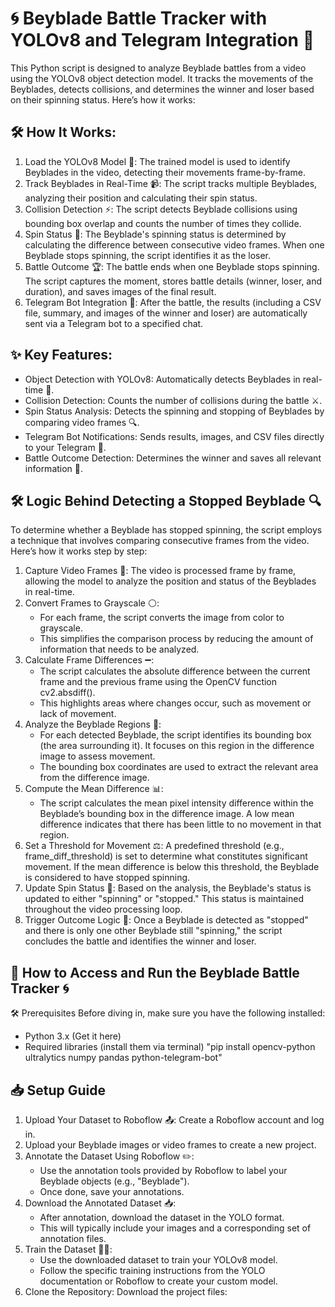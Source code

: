 # 🌀 Beyblade Battle Tracker with YOLOv8 and Telegram Integration 🚀

This Python script is designed to analyze Beyblade battles from a video using the YOLOv8 object detection model. It tracks the movements of the Beyblades, detects collisions, and determines the winner and loser based on their spinning status. Here’s how it works:

## 🛠️ How It Works:
1. Load the YOLOv8 Model 🧠:
   The trained model is used to identify Beyblades in the video, detecting their movements frame-by-frame.
2. Track Beyblades in Real-Time 📹:
   The script tracks multiple Beyblades, analyzing their position and calculating their spin status.
3. Collision Detection ⚡:
   The script detects Beyblade collisions using bounding box overlap and counts the number of times they collide.
4. Spin Status 🔄:
   The Beyblade's spinning status is determined by calculating the difference between consecutive video frames. When one Beyblade stops spinning, the script identifies it as the loser.
5. Battle Outcome 🏆:
   The battle ends when one Beyblade stops spinning. The script captures the moment, stores battle details (winner, loser, and duration), and saves images of the final result.
6. Telegram Bot Integration 🤖:
   After the battle, the results (including a CSV file, summary, and images of the winner and loser) are automatically sent via a Telegram bot to a specified chat.

## ✨ Key Features:
- Object Detection with YOLOv8: Automatically detects Beyblades in real-time 🎯.
- Collision Detection: Counts the number of collisions during the battle ⚔️.
- Spin Status Analysis: Detects the spinning and stopping of Beyblades by comparing video frames 🔍.
- Telegram Bot Notifications: Sends results, images, and CSV files directly to your Telegram 📩.
- Battle Outcome Detection: Determines the winner and saves all relevant information 🏅.

## 🛠️ Logic Behind Detecting a Stopped Beyblade 🔍
To determine whether a Beyblade has stopped spinning, the script employs a technique that involves comparing consecutive frames from the video. Here’s how it works step by step:

1. Capture Video Frames 🎥:
   The video is processed frame by frame, allowing the model to analyze the position and status of the Beyblades in real-time.
2. Convert Frames to Grayscale ⚪:
   - For each frame, the script converts the image from color to grayscale.
   - This simplifies the comparison process by reducing the amount of information that needs to be analyzed.
3. Calculate Frame Differences ➖:
   - The script calculates the absolute difference between the current frame and the previous frame using the OpenCV function cv2.absdiff().
   - This highlights areas where changes occur, such as movement or lack of movement.
4. Analyze the Beyblade Regions 📏:
   - For each detected Beyblade, the script identifies its bounding box (the area surrounding it). It focuses on this region in the difference image to assess movement.
   - The bounding box coordinates are used to extract the relevant area from the difference image.
5. Compute the Mean Difference 📊:
   - The script calculates the mean pixel intensity difference within the Beyblade’s bounding box in the difference image. A low mean difference indicates that there has been little to no movement in that region.
6. Set a Threshold for Movement ⚖️:
   A predefined threshold (e.g., frame_diff_threshold) is set to determine what constitutes significant movement. If the mean difference is below this threshold, the Beyblade is considered to have stopped spinning.
7. Update Spin Status 🔄:
   Based on the analysis, the Beyblade's status is updated to either "spinning" or "stopped." This status is maintained throughout the video processing loop.
8. Trigger Outcome Logic 🏁:
   Once a Beyblade is detected as "stopped" and there is only one other Beyblade still "spinning," the script concludes the battle and identifies the winner and loser.


## 🚀 How to Access and Run the Beyblade Battle Tracker 🌀
🛠️ Prerequisites
Before diving in, make sure you have the following installed:
- Python 3.x (Get it here)
- Required libraries (install them via terminal) "pip install opencv-python ultralytics numpy pandas python-telegram-bot"

## 📥 Setup Guide
1. Upload Your Dataset to Roboflow 📤:
   Create a Roboflow account and log in.
2. Upload your Beyblade images or video frames to create a new project.
3. Annotate the Dataset Using Roboflow ✏️:
   - Use the annotation tools provided by Roboflow to label your Beyblade objects (e.g., "Beyblade").
   - Once done, save your annotations.
4. Download the Annotated Dataset 📥:
   - After annotation, download the dataset in the YOLO format.
   - This will typically include your images and a corresponding set of annotation files.
5. Train the Dataset 🏋️‍♂️:
   - Use the downloaded dataset to train your YOLOv8 model.
   - Follow the specific training instructions from the YOLO documentation or Roboflow to create your custom model.
6. Clone the Repository:
   Download the project files: 
